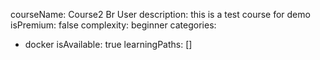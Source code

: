 courseName: Course2 Br User
description: this is a test course for demo
isPremium: false
complexity: beginner
categories:
- docker
isAvailable: true
learningPaths: []